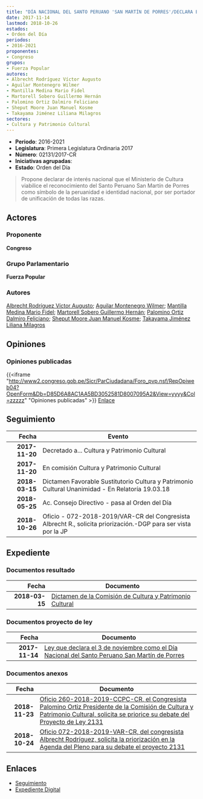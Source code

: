 ```yaml
---
title: "DÍA NACIONAL DEL SANTO PERUANO 'SAN MARTÍN DE PORRES'/DECLARA EL 03 DE NOVIEMBRE COMO...."
date: 2017-11-14
lastmod: 2018-10-26
estados:
- Orden del Día
periodos:
- 2016-2021
proponentes:
- Congreso
grupos:
- Fuerza Popular
autores:
- Albrecht Rodríguez Víctor Augusto
- Aguilar Montenegro Wilmer
- Mantilla Medina Mario Fidel
- Martorell Sobero Guillermo Hernán
- Palomino Ortiz Dalmiro Feliciano
- Sheput Moore Juan Manuel Kosme
- Takayama Jiménez Liliana Milagros
sectores:
- Cultura y Patrimonio Cultural
---
```

- **Periodo**: 2016-2021
- **Legislatura**: Primera Legislatura Ordinaria 2017
- **Número**: 02131/2017-CR
- **Iniciativas agrupadas**: 
- **Estado**: Orden del Día

> Propone declarar de interés nacional que el Ministerio de Cultura viabilice el reconocimiento del Santo Peruano San Martín de Porres como símbolo de la peruanidad e identidad nacional, por ser portador de unificación de todas las razas.


## Actores

### Proponente

**Congreso**

### Grupo Parlamentario

**Fuerza Popular**

### Autores

[Albrecht Rodríguez Víctor Augusto](mailto:mailto:valbrecht@congreso.gob.pe); [Aguilar Montenegro Wilmer](mailto:mailto:waguilar@congreso.gob.pe); [Mantilla Medina Mario Fidel](mailto:mailto:mmantilla@congreso.gob.pe); [Martorell Sobero Guillermo Hernán](mailto:mailto:gmartorell@congreso.gob.pe); [Palomino Ortiz Dalmiro Feliciano](mailto:mailto:dfpalomino@congreso.gob.pe); [Sheput Moore Juan Manuel Kosme](mailto:mailto:jsheput@congreso.gob.pe); [Takayama Jiménez Liliana Milagros](mailto:mailto:ltakayama@congreso.gob.pe)

## Opiniones

### Opiniones publicadas

{{<iframe "http://www2.congreso.gob.pe/Sicr/ParCiudadana/Foro_pvp.nsf/RepOpiweb04?OpenForm&Db=D85D6A8AC1AA5BD3052581D8007095A2&View=yyyy&Col=zzzzz" "Opiniones publicadas" >}}
[Enlace](http://www2.congreso.gob.pe/Sicr/ParCiudadana/Foro_pvp.nsf/RepOpiweb04?OpenForm&Db=D85D6A8AC1AA5BD3052581D8007095A2&View=yyyy&Col=zzzzz)


## Seguimiento

| Fecha | Evento |
|------:|--------|
| **2017-11-20** | Decretado a... Cultura y Patrimonio Cultural |
| **2017-11-20** | En comisión Cultura y Patrimonio Cultural |
| **2018-03-15** | Dictamen Favorable Sustitutorio Cultura y Patrimonio Cultural Unanimidad - En Relatoría 19.03.18 |
| **2018-05-25** | Ac. Consejo Directivo - pasa al Orden del Día |
| **2018-10-26** | Oficio - 072-2018-2019/VAR-CR del Congresista Albrecht R., solicita priorización.-DGP para ser vista por la JP |

## Expediente

### Documentos resultado

| Fecha | Documento |
|------:|-----------|
| **2018-03-15** | [Dictamen de la Comisión de Cultura y Patrimonio Cultural](http://www.leyes.congreso.gob.pe/Documentos/2016_2021/Dictamenes/Proyectos_de_Ley/02131DC05MAY20180315.pdf) |

### Documentos proyecto de ley

| Fecha | Documento |
|------:|-----------|
| **2017-11-14** | [Ley que declara el 3 de noviembre como el Día Nacional del Santo Peruano San Martín de Porres](http://www.leyes.congreso.gob.pe/Documentos/2016_2021/Proyectos_de_Ley_y_de_Resoluciones_Legislativas/PL0213120171114.pdf) |

### Documentos anexos

| Fecha | Documento |
|------:|-----------|
| **2018-11-23** | [Oficio 260-2018-2019-CCPC-CR, el Congresista Palomino Ortiz Presidente de la Comisión de Cultura y Patrimonio Cultural, solicita se priorice su debate del Proyecto de Ley 2131](http://www.leyes.congreso.gob.pe/Documentos/2016_2021/Oficios/Comisiones_Ordinarias/OFICIO-260-2018-2019-CCPC-CR.pdf) |
| **2018-10-24** | [Oficio 072-2018-2019-VAR-CR, del congresista Albrecht Rodríguez, solicita la priorización en la Agenda del Pleno para su debate el proyecto 2131](http://www.leyes.congreso.gob.pe/Documentos/2016_2021/Oficios/Congresistas/OFICIO-072-2018-2019-VAR-CR.pdf) |

## Enlaces

- [Seguimiento](http://www2.congreso.gob.pe/Sicr/TraDocEstProc/CLProLey2016.nsf/f7fff46988ca05b1052578e100829cc7/8a9eb36a74cc191b052581d8006c4c1a?OpenDocument)
- [Expediente Digital](http://www2.congreso.gob.pe/Sicr/TraDocEstProc/CLProLey2016.nsf/f7fff46988ca05b1052578e100829cc7/8a9eb36a74cc191b052581d8006c4c1a?OpenDocument&Click=05257FB7005EB655.eb71d0cf91d8294e05256cdf006b5706/$Body/0.1C6C)


